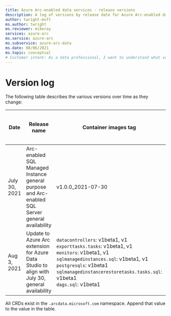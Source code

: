 ```yaml
---
title: Azure Arc-enabled data services - release versions
description: A log of versions by release date for Azure Arc-enabled data services
author: twright-msft
ms.author: twright
ms.reviewer: mikeray
services: azure-arc
ms.service: azure-arc
ms.subservice: azure-arc-data
ms.date: 08/06/2021
ms.topic: conceptual
# Customer intent: As a data professional, I want to understand what versions of components align with specific releases.
---
```


# Version log

The following table describes the various versions over time as they change:

|Date|Release name|Container images tag|CRDs and versions|ARM API version|arcdata Azure CLI extension version|Arc-enabled Kubernetes helm chart extension version|Arc Data extension for Azure Data Studio|
|---|---|---|---|---|---|---|---|
|July 30, 2021|Arc-enabled SQL Managed Instance general purpose and Arc-enabled SQL Server general availability|v1.0.0_2021-07-30|`datacontrollers`: v1beta1, v1 <br/>`exporttasks.tasks`: v1beta1, v1 <br/>`monitors`: v1beta1, v1 <br/>`sqlmanagedinstances.sql`: v1beta1, v1 <br/>`postgresqls`: v1beta1 <br/>`sqlmanagedinstancerestoretasks.tasks.sql`: v1beta1 <br/>`dags.sql`: v1beta1 <br/>|2021-08-01 (stable)|1.0|1.0.16701001, release train: stable|0.9.5|
|Aug 3, 2021|Update to Azure Arc extension for Azure Data Studio to align with July 30, general availability|`datacontrollers`: v1beta1, v1 <br/>`exporttasks.tasks`: v1beta1, v1 <br/>`monitors`: v1beta1, v1 <br/>`sqlmanagedinstances.sql`: v1beta1, v1 <br/>`postgresqls`: v1beta1 <br/>`sqlmanagedinstancerestoretasks.tasks.sql`: v1beta1 <br/>`dags.sql`: v1beta1 <br/>|2021-08-01 (stable)|1.0|1.0.16701001, release train: stable|0.9.6|

All CRDs exist in the `.arcdata.microsoft.com` namespace. Append that value to the value in the table.
